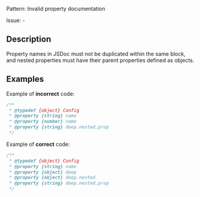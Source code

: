 Pattern: Invalid property documentation

Issue: -

## Description

Property names in JSDoc must not be duplicated within the same block, and nested properties must have their parent properties defined as objects.

## Examples

Example of **incorrect** code:
```javascript
/**
 * @typedef {object} Config
 * @property {string} name
 * @property {number} name
 * @property {string} deep.nested.prop
 */
```

Example of **correct** code:
```javascript
/**
 * @typedef {object} Config
 * @property {string} name
 * @property {object} deep
 * @property {object} deep.nested
 * @property {string} deep.nested.prop
 */
```